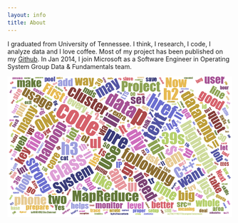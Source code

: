 ```yaml
---
layout: info
title: About
---
```


I graduated from University of Tennessee. I think, I research, I code, I analyze data and I love coffee. Most of my project has been published on my [Github][1]. In Jan 2014, I join Microsoft as a Software Engineer in Operating System Group Data & Fundamentals team.

![Alt text][2]

[1]: https://github.com/little-eyes
[2]: /images/about.png
